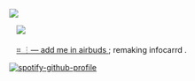 ![](https://64.media.tumblr.com/668a136e56d8f31db62ce69112dc1ffd/d58bd2972401ca99-74/s2048x3072/c40fb6406e140fdef477261d0f7f644bae54ffde.jpg)

ㅤ![](https://komarev.com/ghpvc/?username=ughsybau&color=grey&style=plastic) ㅤㅤㅤ

ㅤ[⌗ ┆— add me in airbuds ](https://i.airbuds.fm/ughsybau/1BkcGeM7Xa) ; remaking infocarrd .

[![spotify-github-profile](https://spotify-github-profile.kittinanx.com/api/view?uid=31n66xtbpsrounvjf75wljatwstm&cover_image=true&theme=natemoo-re&show_offline=false&background_color=121212&interchange=true&bar_color=4a0000&bar_color_cover=true)](https://spotify-github-profile.kittinanx.com/api/view?uid=31n66xtbpsrounvjf75wljatwstm&redirect=true)
